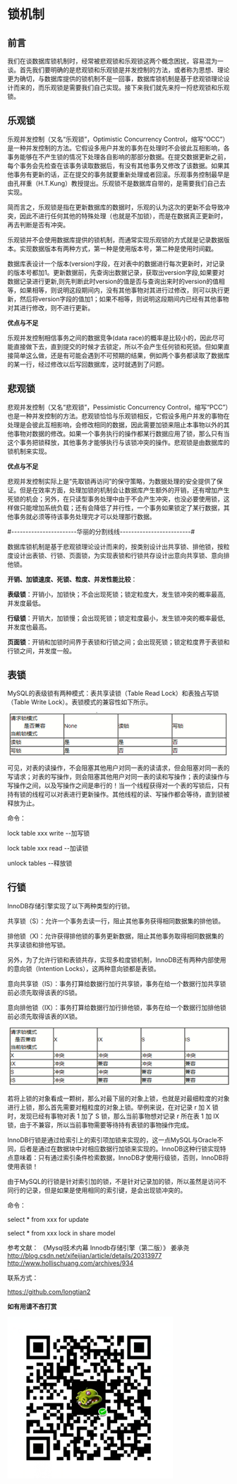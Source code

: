 # 锁机制 #

## 前言 ##

我们在谈数据库锁机制时，经常被悲观锁和乐观锁这两个概念困扰，容易混为一谈。首先我们要明确的是悲观锁和乐观锁是并发控制的方法，或者称为思想、理论更为确切，与数据库提供的锁机制不是一回事，数据库锁机制是基于悲观锁理论设计而来的，而乐观锁是需要我们自己实现。接下来我们就先来捋一捋悲观锁和乐观锁。

## 乐观锁 ##

乐观并发控制（又名“乐观锁”，Optimistic Concurrency Control，缩写“OCC”）是一种并发控制的方法。它假设多用户并发的事务在处理时不会彼此互相影响，各事务能够在不产生锁的情况下处理各自影响的那部分数据。在提交数据更新之前，每个事务会先检查在该事务读取数据后，有没有其他事务又修改了该数据。如果其他事务有更新的话，正在提交的事务就要重新处理或者回滚。乐观事务控制最早是由孔祥重（H.T.Kung）教授提出。乐观锁不是数据库自带的，是需要我们自己去实现。

简而言之，乐观锁是指在更新数据库的数据时，乐观的认为这次的更新不会导致冲突，因此不进行任何其他的特殊处理（也就是不加锁），而是在数据真正更新时，再去判断是否有冲突。

乐观锁并不会使用数据库提供的锁机制，而通常实现乐观锁的方式就是记录数据版本。实现数据版本有两种方式，第一种是使用版本号，第二种是使用时间戳。

数据库表设计一个版本(version)字段，在对表中的数据进行每次更新时，对记录的版本号都加1。更新数据前，先查询出数据记录，获取出version字段,如果要对数据记录进行更新,则先判断此时version的值是否与查询出来时的version的值相等，如果相等，则说明这段期间内，没有其他事物对其进行过修改，则可以执行更新，然后将version字段的值加1；如果不相等，则说明这段期间内已经有其他事物对其进行修改，则不进行更新。

**优点与不足**

乐观并发控制相信事务之间的数据竞争(data race)的概率是比较小的，因此尽可能直接做下去，直到提交的时候才去锁定，所以不会产生任何锁和死锁。但如果直接简单这么做，还是有可能会遇到不可预期的结果，例如两个事务都读取了数据库的某一行，经过修改以后写回数据库，这时就遇到了问题。

## 悲观锁 ##

悲观并发控制（又名“悲观锁”，Pessimistic Concurrency Control，缩写“PCC”）也是一种并发控制的方法。悲观锁恰恰与乐观锁相反，它假设多用户并发的事物在处理是会彼此互相影响，会修改相同的数据，因此需要加锁来阻止本事物以外的其他事物对数据的修改。如果一个事务执行的操作都某行数据应用了锁，那么只有当这个事务把锁释放，其他事务才能够执行与该锁冲突的操作。悲观锁是由数据库的锁机制来实现。

**优点与不足**

悲观并发控制实际上是“先取锁再访问”的保守策略，为数据处理的安全提供了保证。但是在效率方面，处理加锁的机制会让数据库产生额外的开销，还有增加产生死锁的机会；另外，在只读型事务处理中由于不会产生冲突，也没必要使用锁，这样做只能增加系统负载；还有会降低了并行性，一个事务如果锁定了某行数据，其他事务就必须等待该事务处理完才可以处理那行数据。

#-----------------------华丽的分割线线-------------------------#

数据库锁机制是基于悲观锁理论设计而来的，按类别设计出共享锁、排他锁，按粒度设计出表锁、行锁、页面锁，为实现表锁和行锁共存设计出意向共享锁、意向排他锁。

**开销、加锁速度、死锁、粒度、并发性能比较**：

**表级锁**：开销小，加锁快；不会出现死锁；锁定粒度大，发生锁冲突的概率最高,并发度最低。

**行级锁**：开销大，加锁慢；会出现死锁；锁定粒度最小，发生锁冲突的概率最低,并发度也最高。

**页面锁**：开销和加锁时间界于表锁和行锁之间；会出现死锁；锁定粒度界于表锁和行锁之间，并发度一般。

## 表锁 ##

MySQL的表级锁有两种模式：表共享读锁（Table Read Lock）和表独占写锁（Table Write Lock）。表锁模式的兼容性如下所示。

![](https://github.com/longtian2/cc3/blob/master/images/myisam-lock.png)

可见，对表的读操作，不会阻塞其他用户对同一表的读请求，但会阻塞对同一表的写请求；对表的写操作，则会阻塞其他用户对同一表的读和写操作；表的读操作与写操作之间，以及写操作之间是串行的！当一个线程获得对一个表的写锁后，只有持有锁的线程可以对表进行更新操作。其他线程的读、写操作都会等待，直到锁被释放为止。

命令：

lock table xxx write --加写锁

lock table xxx read  --加读锁

unlock tables        --释放锁

## 行锁 ##

InnoDB存储引擎实现了以下两种类型的行锁。

共享锁（S）：允许一个事务去读一行，阻止其他事务获得相同数据集的排他锁。

排他锁（X)：允许获得排他锁的事务更新数据，阻止其他事务取得相同数据集的共享读锁和排他写锁。

另外，为了允许行锁和表锁共存，实现多粒度锁机制，InnoDB还有两种内部使用的意向锁（Intention Locks），这两种意向锁都是表锁。

意向共享锁（IS）：事务打算给数据行加行共享锁，事务在给一个数据行加共享锁前必须先取得该表的IS锁。

意向排他锁（IX）：事务打算给数据行加行排他锁，事务在给一个数据行加排他锁前必须先取得该表的IX锁。

![](https://github.com/longtian2/cc3/blob/master/images/innodb-lock.png)

若将上锁的对象看成一颗树，那么对最下层的对象上锁，也就是对最细粒度的对象进行上锁，那么首先需要对粗粒度的对象上锁。举例来说，在对记录 r 加 X 锁时，发现已经有事物对表 1 加了 S 锁，那么当前事物想对记录 r 所在表 1 加 IX 锁，由于不兼容，所以当前事物需要等待持有表锁的事物操作完成。

InnoDB行锁是通过给索引上的索引项加锁来实现的，这一点MySQL与Oracle不同，后者是通过在数据块中对相应数据行加锁来实现的。InnoDB这种行锁实现特点意味着：只有通过索引条件检索数据，InnoDB才使用行级锁，否则，InnoDB将使用表锁！

由于MySQL的行锁是针对索引加的锁，不是针对记录加的锁，所以虽然是访问不同行的记录，但是如果是使用相同的索引键，是会出现锁冲突的。

命令：

select * from xxx for update

select * from xxx lock in share model

参考文献：
   《Mysql技术内幕 Innodb存储引擎（第二版）》 姜承尧
   http://blog.csdn.net/xifeijian/article/details/20313977
   http://www.hollischuang.com/archives/934

联系方式：

https://github.com/longtian2

**如有用请不吝打赏**

![](https://github.com/longtian2/cc3/blob/master/images/wechat_pay.png)